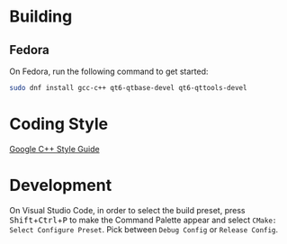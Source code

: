 # Building

## Fedora

On Fedora, run the following command to get started:

```sh
sudo dnf install gcc-c++ qt6-qtbase-devel qt6-qttools-devel
```

# Coding Style

[Google C++ Style Guide](https://google.github.io/styleguide/cppguide.html)

# Development

On Visual Studio Code, in order to select the build preset, press <kbd>Shift</kbd>+<kbd>Ctrl</kbd>+<kbd>P</kbd> to make the Command Palette appear and select `CMake: Select Configure Preset`. Pick between `Debug Config` or `Release Config`.